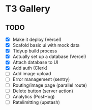 # T3 Gallery

## TODO
- [x] Make it deploy (Vercel)
- [x] Scafold basic ui with mock data
- [x] Tidyup build process
- [x] Actually set up a database (Vercel)
- [x] Attach database to UI
- [x] Add auth (Clerk)
- [ ] Add image upload
- [ ] Error management (sentry)
- [ ] Routing/image page (parallel route)
- [ ] Delete button (server action)
- [ ] Analytics (PostHog)
- [ ] Ratelimitting (upstash)